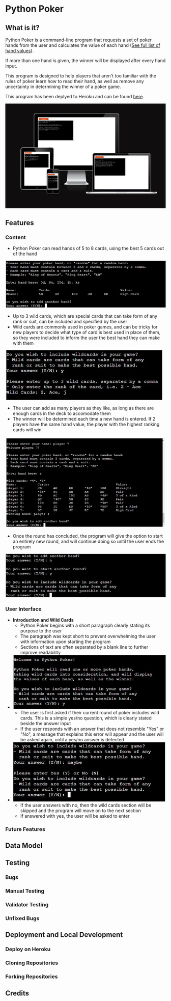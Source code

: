 # Python Poker

## What is it?

Python Poker is a command-line program that requests a set of poker hands from the user and calculates the value of each hand ([See full list of hand values](https://en.wikipedia.org/wiki/List_of_poker_hands)).

If more than one hand is given, the winner will be displayed after every hand input.

This program is designed to help players that aren't too familiar with the rules of poker learn how to read their hand, as well as remove any uncertainty in determining the winner of a poker game.

This program has been deplyed to Heroku and can be found [here](https://python-poker-272a987b7d1f.herokuapp.com/).

![Python Poker displayed on multiple screens](./assets/images/readme/site-display.jpg)

## Features

### Content

- Python Poker can read hands of 5 to 8 cards, using the best 5 cards out of the hand

![The user is requested to enter their hand](assets/images/readme/features/hand-input.jpg)

- Up to 3 wild cards, which are special cards that can take form of any rank or suit, can be included and specified by the user
- Wild cards are commonly used in poker games, and can be tricky for new players to decide what type of card is best used in place of them, so they were included to inform the user the best hand they can make with them

![The user is requested to enter wild cards](assets/images/readme/features/wild-cards.jpg)

- The user can add as many players as they like, as long as there are enough cards in the deck to accomodate them
- The winner will be determined each time a new hand is entered. If 2 players have the same hand value, the player with the highest ranking cards will win

![Multiple players hands displayed in a table](assets/images/readme/features/multiple-players.jpg)

- Once the round has concluded, the program will give the option to start an entirely new round, and will continue doing so until the user ends the program

![The option to start a new round](assets/images/readme/features/multiple-rounds.JPG)

### User Interface

- **Introduction and Wild Cards**
    - Python Poker begins with a short paragraph clearly stating its purpose to the user
    - The paragraph was kept short to prevent overwhelming the user with information upon starting the program
    - Sections of text are often separated by a blank line to further improve readability
- ![The introduction to Python Poker](assets/images/readme/features/introduction.jpg)
    - The user is first asked if their current round of poker includes wild cards. This is a simple yes/no question, which is clearly stated beside the answer input
    - If the user responds with an answer that does not resemble "Yes" or "No", a message that explains this error will appear and the user will be asked again, until a yes/no answer is detected
- ![Yes or no answer validation](assets/images/readme/features/yes-or-no.jpg)
    - If the user answers with no, then the wild cards section will be skipped and the program will move on to the next section
    - If answered with yes, the user will be asked to enter

### Future Features

## Data Model

## Testing

### Bugs

### Manual Testing

### Validator Testing

### Unfixed Bugs

## Deployment and Local Development

### Deploy on Heroku

### Cloning Repositories

### Forking Repositories

## Credits